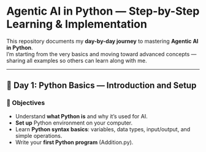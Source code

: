 # Agentic AI in Python — Step-by-Step Learning & Implementation

This repository documents my **day-by-day journey** to mastering **Agentic AI in Python**.  
I’m starting from the very basics and moving toward advanced concepts — sharing all examples so others can learn along with me.

---

## 📅 Day 1: Python Basics — Introduction and Setup

### 🎯 Objectives
- Understand **what Python is** and why it’s used for AI.
- **Set up** Python environment on your computer.
- Learn **Python syntax basics**: variables, data types, input/output, and simple operations.
- Write your **first Python program** (Addition.py).
